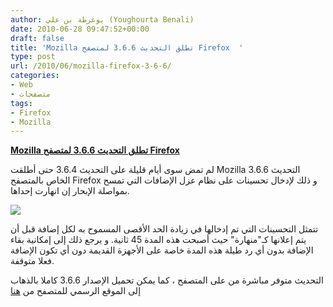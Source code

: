 ```yaml
---
author: يوغرطة بن علي (Youghourta Benali)
date: 2010-06-28 09:47:52+00:00
draft: false
title: 'Mozilla تطلق التحديث 3.6.6 لمتصفح Firefox  '
type: post
url: /2010/06/mozilla-firefox-3-6-6/
categories:
- Web
- متصفحات
tags:
- Firefox
- Mozilla
---
```


**[Mozilla تطلق التحديث 3.6.6 لمتصفح Firefox](http://www.it-scoop.com/2010/06/mozilla-firefox-3-6-6)**




لم تمض سوى أيام قليلة على التحديث 3.6.4 حتى أطلقت Mozilla التحديث 3.6.6 الخاص بالمتصفح Firefox و ذلك لإدخال تحسينات على نظام عزل الإضافات التي تمسح بمواصلة الإبحار إن انهارت إحداها.




[![](http://www.it-scoop.com/wp-content/uploads/2010/01/firefox-3.6.png)
](http://www.it-scoop.com/2010/06/mozilla-firefox-3-6-6)


تتمثل التحسينات التي تم إدخالها في زيادة الحد الأقصى المسموح به لكل إضافة قبل أن يتم إعلانها كـ"منهارة" حيث أصبحت هذه المدة 45 ثانية. و يرجع ذلك إلى إمكانية بقاء الإضافة بدون أي رد طيلة هذه المدة خاصة على الأجهزة القديمة دون أي تكون الإضافة فعلا متوقفة.

التحديث متوفر مباشرة من على المتصفح ، كما يمكن تحميل الإصدار 3.6.6 كاملا بالذهاب إلى الموقع الرسمي للمتصفح من [هنا](http://www.mozilla-europe.org/en/firefox/)
